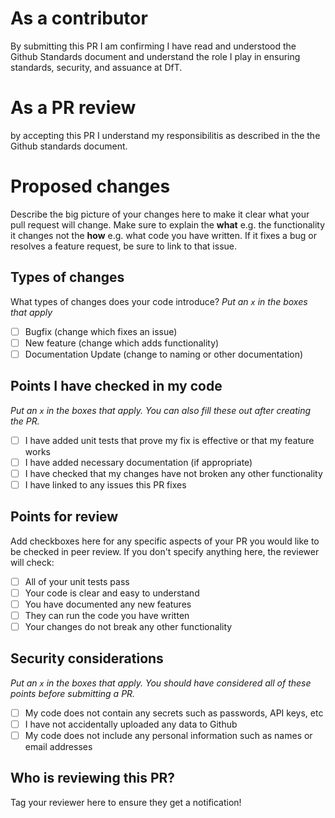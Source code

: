# As a contributor 
By submitting this PR I am confirming I have read and understood the Github Standards document and understand the role I play in ensuring standards, security, and assuance at DfT.

# As a PR review
by accepting this PR I understand my responsibilitis as described in the the Github standards document.


# Proposed changes

Describe the big picture of your changes here to make it clear what your pull request will change. Make sure to explain the **what** e.g. the functionality it changes not the **how** e.g. what code you have written.  If it fixes a bug or resolves a feature request, be sure to link to that issue.

## Types of changes

What types of changes does your code introduce?
_Put an `x` in the boxes that apply_

- [ ] Bugfix (change which fixes an issue)
- [ ] New feature (change which adds functionality)
- [ ] Documentation Update (change to naming or other documentation)

## Points I have checked in my code

_Put an `x` in the boxes that apply. You can also fill these out after creating the PR._

- [ ] I have added unit tests that prove my fix is effective or that my feature works
- [ ] I have added necessary documentation (if appropriate)
- [ ] I have checked that my changes have not broken any other functionality
- [ ] I have linked to any issues this PR fixes 

## Points for review

Add checkboxes here for any specific aspects of your PR you would like to be checked in peer review. If you don't specify anything here, the reviewer will check:

- [ ] All of your unit tests pass
- [ ] Your code is clear and easy to understand
- [ ] You have documented any new features
- [ ] They can run the code you have written
- [ ] Your changes do not break any other functionality

## Security considerations

_Put an `x` in the boxes that apply. You should have considered all of these points before submitting a PR._

- [ ] My code does not contain any secrets such as passwords, API keys, etc
- [ ] I have not accidentally uploaded any data to Github
- [ ] My code does not include any personal information such as names or email addresses

## Who is reviewing this PR?

Tag your reviewer here to ensure they get a notification!
